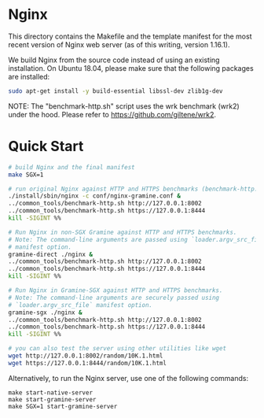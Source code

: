 # Nginx

This directory contains the Makefile and the template manifest for the most
recent version of Nginx web server (as of this writing, version 1.16.1).

We build Nginx from the source code instead of using an existing installation.
On Ubuntu 18.04, please make sure that the following packages are installed:
```sh
sudo apt-get install -y build-essential libssl-dev zlib1g-dev
```
NOTE: The "benchmark-http.sh" script uses the wrk benchmark (wrk2) under the
hood. Please refer to https://github.com/giltene/wrk2.

# Quick Start

```sh
# build Nginx and the final manifest
make SGX=1

# run original Nginx against HTTP and HTTPS benchmarks (benchmark-http.sh, uses wrk2)
./install/sbin/nginx -c conf/nginx-gramine.conf &
../common_tools/benchmark-http.sh http://127.0.0.1:8002
../common_tools/benchmark-http.sh https://127.0.0.1:8444
kill -SIGINT %%

# Run Nginx in non-SGX Gramine against HTTP and HTTPS benchmarks.
# Note: The command-line arguments are passed using `loader.argv_src_file`
# manifest option.
gramine-direct ./nginx &
../common_tools/benchmark-http.sh http://127.0.0.1:8002
../common_tools/benchmark-http.sh https://127.0.0.1:8444
kill -SIGINT %%

# Run Nginx in Gramine-SGX against HTTP and HTTPS benchmarks.
# Note: The command-line arguments are securely passed using
# `loader.argv_src_file` manifest option.
gramine-sgx ./nginx &
../common_tools/benchmark-http.sh http://127.0.0.1:8002
../common_tools/benchmark-http.sh https://127.0.0.1:8444
kill -SIGINT %%

# you can also test the server using other utilities like wget
wget http://127.0.0.1:8002/random/10K.1.html
wget https://127.0.0.1:8444/random/10K.1.html
```

Alternatively, to run the Nginx server, use one of the following commands:

```
make start-native-server
make start-gramine-server
make SGX=1 start-gramine-server
```

